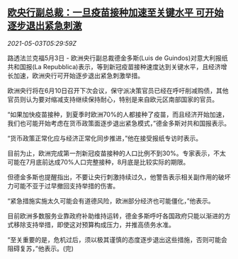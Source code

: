<!--1620019863000-->
[欧央行副总裁：一旦疫苗接种加速至关键水平 可开始逐步退出紧急刺激](https://cn.reuters.com/article/ecb-guindos-covid-qe-0503-idCNKBS2CK08K)
------

<div><i>2021-05-03T05:29:59Z</i></div><p>路透法兰克福5月3日 - 欧洲央行副总裁德金多斯(Luis de Guindos)对意大利报纸共和国报(La Repubblica)表示，等到新冠疫苗接种速度达到关键水平，且经济增长加速，欧洲央行可开始逐步退出紧急刺激举措。</p><p>欧洲央行将在6月10日召开下次会议，保守派决策官员已经在呼吁削减购债，其他官员则认为要对缩减支持继续保持耐心，特别是来自欧元区南部国家的官员。</p><p>“如果加快疫苗接种，到夏季时欧洲70%的人都接种了疫苗，而且经济开始加速，我们也可能开始考虑在货币政策面逐步退出紧急模式，”德金多斯对共和国报表示。</p><p>“货币政策正常化应与经济正常化同步推进，”他在接受报纸专访时表示。</p><p>目前为止，欧洲完成第一剂新冠疫苗接种的人口比例不到30%。专家表示，不太可能在7月底前达成70%人口完整接种，8月底是比较实际的期限。</p><p>但德金多斯也提醒指出，不要让央行刺激持续过久，他警告表示相关副作用的破坏力可能不亚于过早撤回支持举措的伤害。</p><p>“紧急措施实施太久可能会有道德风险，欧洲部分经济也可能僵化，”他表示。</p><p>目前欧洲多数服务业靠政府补助维持运转，德金多斯呼吁各国政府只能以渐进的方式移除支持举措，即使这对预算构成压力，并推高债务水准。</p><p>“至关重要的是，危机过后，须以极其谨慎的态度逐步退出这些措施，否则可能会阻碍复苏，”他表示。(完)</p>

